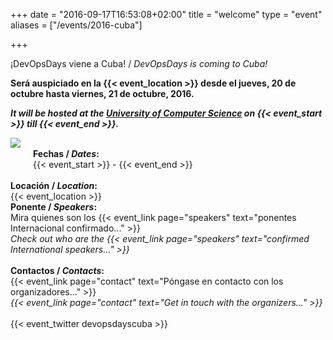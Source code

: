 +++
date = "2016-09-17T16:53:08+02:00"
title = "welcome"
type = "event"
aliases = ["/events/2016-cuba"]

+++

¡DevOpsDays viene a Cuba! / <i>DevOpsDays is coming to Cuba!</i>

**Será auspiciado en la {{< event_location >}} desde el jueves, 20 de octubre hasta viernes, 21 de octubre, 2016.**

<i>**It will be hosted at the <a href="/events/2016-cuba/location">University of Computer Science</a> on {{< event_start >}} till {{< event_end  >}}.**</i>

<!-- Please go to the local website to get more information: <a href="https://devopsdayscuba.eventos.uci.cu/">devopsdayscuba.eventos.uci.cu</a> (Yes, please accept the certificate...) -->

<img style="float: left; max-width: 300px; padding: 0px 20px 20px 0px" src="/events/2016-cuba/logo.png">

<!-- <div style="text-align:center;">
  {{< event_logo >}}
</div> -->
<br>
<div class = "row">
  <div class = "col-md-2">
    <strong>Fechas / <i>Dates</i>:</strong>
  </div>
  <div class = "col-md-30">
    {{< event_start >}} - {{< event_end >}}
  </div>
</div>
<br>
<div class = "row">
  <div class = "col-md-2">
    <strong>Locación / <i>Location</i>:</strong>
  </div>
  <div class = "col-md-30">
    {{< event_location >}}
  </div>
</div>

  <!-- <tr>
    <td><b>Propose</b></td>
    <td>{{< event_link page="propose" text="Propose a talk!" >}}</td>
  </tr> -->
  <!-- <tr>
    <td><b>Register</b></td>
    <td>{{< event_link page="registration" text="Register to attend the event!" >}}</td>
  </tr> -->

<div class = "row">
  <div class = "col-md-2">
    <strong>Ponente / <i>Speakers</i>:</strong>
  </div>
    <div class = "col-md-30">
   Mira quienes son los {{< event_link page="speakers" text="ponentes Internacional confirmado..." >}}<br>
   <i>Check out who are the {{< event_link page="speakers" text="confirmed International speakers..." >}}</i>
    </div>
</div>  
<br>
<div class = "row">
  <div class = "col-md-2">
    <strong>Contactos / <i>Contacts</i>:</strong>
  </div>
    <div class = "col-md-30">
    {{< event_link page="contact" text="Póngase en contacto con los organizadores..." >}}<br>
    <i>{{< event_link page="contact" text="Get in touch with the organizers..." >}}</i>
    </div>
</div>

<br>
  {{< event_twitter devopsdayscuba >}} 

 
  

